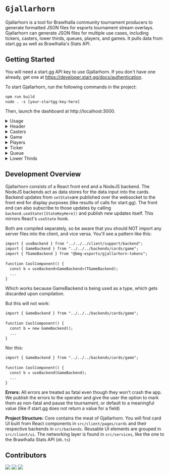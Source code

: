 # `Gjallarhorn`

Gjallarhorn is a tool for Brawlhalla community tournament producers to generate formatted JSON files for esports tournament stream overlays. Gjallarhorn can generate JSON files for multiple use cases, including tickers, casters, lower thirds, queues, players, and games. It pulls data from start.gg as well as Brawlhalla's Stats API.

## Getting Started

You will need a start.gg API key to use Gjallarhorn. If you don't have one already, get one at https://developer.start.gg/docs/authentication.

To start Gjallarhorn, run the following commands in the project:

```
npm run build
node . -s [your-startgg-key-here]
```

Then, launch the dashboard at http://localhost:3000.

<details>
  <summary>Usage</summary>

You will find 6 different cards on the dashboard: Casters, Game, Ticker, Players, Queue, and Lower Thirds. You can fill out the cards with the details you want on the overlay and hit "Push". You will find the output files served over http at http://localhost:3000/api/json or the raw JSON files in `packages/cli/output`.

![A Gjallarhorn interface filled in](images/gjallarhorn.png)

You can reorder the cards by dragging the title bar. A dotted line will show where the card will be placed.

![The Player card being reordered](images/gjallardrag.png)

You can also recolor each card by right clicking on the title bar.

![The Lower Thirds card with the color modal open](images/gjallarcolors.png)

If a card is unnecessary or temporarily unneeded, you can minimize it by clicking the arrow at the right of each card next to the push button.

These JSON files can be connected to broadcasting software (vMix or OBS with applicable plugins) to allow for seamless editing and usage of data. However, not all of this data will be useful or even applicable to all organizers, and you can decide what data you'd like to use. Feel free to disregard any of the forms or data that are unnecessary for your production environment.

</details>

<details>
  <summary>Header</summary>

![The Gjallarhorn header](images/gjallarheader.png)

In the top left corner, the current tournament is indicated next to the hamburger menu. The pencil icon opens a text box where you can change the active tournament. Enter the tournament’s unique slug (“brawlhalla-world-championship-expo-2023”) to switch to that tournament. Shorthand forms also exist for certain tournaments (“bcx”). Clicking on the game mode (In this example, Brawlhalla Championship 1v1) allows you to switch between different tournament game modes if they exist. The pools can also be swapped similarly.

Push Brackets will output a JSON file to be used in bracket images. You can have these pushed every two minutes by clicking the timer next to the button.

![A green checkmark](images/gjallarcheck.png)

Hovering over the checkmark icon next to the search bar shows you the application latency and the rate limits for both the database and start.gg.

![A yellow disconnection indicator](images/gjallardc.png)

If your Gjallarhorn instance is unexpectedly terminated, the icon will change and turn yellow.

![An active user icon](images/gjallaruser.png)

Hovering over this icon will show checkboxes that enable light mode and push notifications for possible errors respectively.

</details>

<details>
  <summary>Casters</summary>

![The Casters card](images/gjallarcasters.png)

You can enter up to four different casters, with text boxes for their name, social media accounts, and pronouns.

</details>

<details>
  <summary>Game</summary>

![The Game card](images/gjallargame.png)

This card can be input manually, or you can use the Set dropdown to populate text with a start.gg match. You can also import a set from the Queue card by clicking on the clipboard next to Push Round. Rounds won can be incremented using the plus and minus buttons next to Left and Right.

</details>

<details>
  <summary>Players</summary>

![The Player card](images/gjallarplayers.png)

This card can be input manually. You can also import players from the Game card or the Queue card with the clipboard button next to Push. When importing players, Gjallarhorn will attempt to populate the Lifetime Score textbox with information from the Stats API. It can also be manually incremented with the plus and minus buttons. The legend loaded for each player will be the most recently reported legend in the current tournament (if applicable). Otherwise, it will be the last legend the player ever reported.

</details>

<details>
  <summary>Ticker</summary>

![The Ticker Card](images/gjallarticker.png)

Used to create tickers (as the name implies). These tickers can be manually moved by dragging the vertical arrow icon next to the subject, and can be randomly shuffled by hitting the shuffle button. By clicking the timer next to shuffle, the tickers will automatically shuffle every five minutes.

</details>

<details>
  <summary>Queue</summary>

![The Queue card](images/gjallarqueue.png)

The Queue card pulls queues from a start.gg tournament. In order for this card to be useful, your tournament must have at least one active queue. You can continuously fetch the currently active queue every sixty seconds by clicking the timer next to Fetch Queue.

</details>

<details>
  <summary>Lower Thirds</summary>

![The Lower Third card](images/gjallarlowerthird.png)

The Lower Thirds card has five sections: Twitter, Twitch, Message, Champion, and Preshow.

Champion can be autofilled by clicking the autofill button. It will use the tournament name along with the game mode, and the winner’s name will be in the message box.

You can create presets for each section. You can also delete the most recently created preset if it was added in error.

</details>

## Development Overview

Gjallarhorn consists of a React front end and a NodeJS backend. The NodeJS
backends act as data stores for the data input into the cards. Backend updates
from `setState`are published over the websocket to the front end for display
purposes (like results of calls for start.gg). The front end can also subscribe
to those updates by calling `backend.useState([StateKeyHere])` and publish new
updates itself. This mirrors React's `useState` hook.

Both are compiled separately, so be aware that you should NOT import any server
files into the client, and vice versa. You'll see a pattern like this:

```
import { useBackend } from "../../../client/support/backend";
import { GameBackend } from "../../../backends/cards/game";
import { TGameBackend } from "@bmg-esports/gjallarhorn-tokens";

function CoolComponent() {
  const b = useBackend<GameBackend>(TGameBackend);
  ...
}
```

Which works because GameBackend is being used as a type, which gets discarded
upon compilation.

But this will not work:

```
import { GameBackend } from "../../../backends/cards/game";

function CoolComponent() {
  const b = new GameBackend();
  ...
}
```

Nor this:

```
import { GameBackend } from "../../../backends/cards/game";

function CoolComponent() {
  const b = useBackend(GameBackend);
  ...
}
```

**Errors:** All errors are treated as fatal even though they won't crash the
app. We publish the errors to the operator and give the user the option to mark
them as non-fatal and pause the tournament, or default to a meaningful value
(like if start.gg does not return a value for a field)

**Project Structure:** Core contains the meat of Gjallarhorn. You will find card
UI built from React components in `src/client/pages/cards` and their respective
backends in `src/backends`. Reusable UI elements are grouped in `src/client/ui`.
The networking layer is found in `src/services`, like the one to the Brawlhalla
Stats API (`db.ts`)

## Contributors

[![](https://github.com/preyneyv.png?size=50)](https://github.com/preyneyv)
[![](https://github.com/arnabp.png?size=50)](https://github.com/arnabp)
[![](https://github.com/BuildGayFromSource.png?size=50)](https://github.com/BuildGayFromSource)
